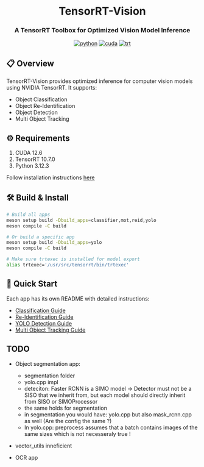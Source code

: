 <div align="center">

# TensorRT-Vision
### A TensorRT Toolbox for Optimized Vision Model Inference

[![python](https://img.shields.io/badge/python-3.12.3-green)](https://www.python.org/downloads/release/python-3123/)
[![cuda](https://img.shields.io/badge/cuda-12.6-green)](https://developer.nvidia.com/cuda-downloads)
[![trt](https://img.shields.io/badge/TRT-10.5.0-green)](https://developer.nvidia.com/tensorrt)

</div>

## 📋 Overview
TensorRT-Vision provides optimized inference for computer vision models using NVIDIA TensorRT. It supports:

- Object Classification
- Object Re-Identification  
- Object Detection
- Multi Object Tracking

## ⚙️ Requirements
1. CUDA 12.6
2. TensorRT 10.7.0
3. Python 3.12.3

Follow installation instructions [here](https://gist.github.com/denguir/b21aa66ae7fb1089655dd9de8351a202)

## 🛠️ Build & Install
```bash
# Build all apps
meson setup build -Dbuild_apps=classifier,mot,reid,yolo
meson compile -C build

# Or build a specific app
meson setup build -Dbuild_apps=yolo
meson compile -C build

# Make sure trtexec is installed for model export
alias trtexec='/usr/src/tensorrt/bin/trtexec'
```

## 🚀 Quick Start
Each app has its own README with detailed instructions:

- [Classification Guide](app/classifier/README.md)
- [Re-Identification Guide](app/reid/README.md)
- [YOLO Detection Guide](app/yolo/README.md)
- [Multi Object Tracking Guide](app/mot/README.md)

## TODO
- Object segmentation app:
    - segmentation folder
    - yolo.cpp impl
    - deteciton: Faster RCNN is a SIMO model -> Detector must not be a SISO that we inherit from, but each model should directly 
      inherit from SISO or SIMOProcessor
    - the same holds for segmentation
    - in segmentation you would have: yolo.cpp but also mask_rcnn.cpp as well (Are the config the same ?)
    - In yolo.cpp: preprocess assumes that a batch contains images of the same sizes which is not necesseraly true !
  
- vector_utils inneficient

- OCR app